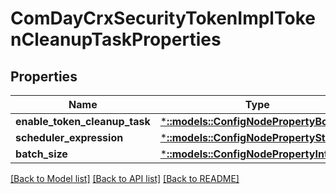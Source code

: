 # ComDayCrxSecurityTokenImplTokenCleanupTaskProperties

## Properties
Name | Type | Description | Notes
------------ | ------------- | ------------- | -------------
**enable_token_cleanup_task** | [***::models::ConfigNodePropertyBoolean**](configNodePropertyBoolean.md) |  | [optional] 
**scheduler_expression** | [***::models::ConfigNodePropertyString**](configNodePropertyString.md) |  | [optional] 
**batch_size** | [***::models::ConfigNodePropertyInteger**](configNodePropertyInteger.md) |  | [optional] 

[[Back to Model list]](../README.md#documentation-for-models) [[Back to API list]](../README.md#documentation-for-api-endpoints) [[Back to README]](../README.md)


